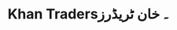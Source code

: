 ---
title: "Khan Traders۔ خان ٹریڈرز"
url: /karachi/khan-traders-khn-ttryddrz/
shop: electronics
---